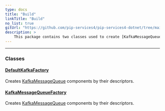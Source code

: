 ```yaml
---
type: docs
title: "Build"
linkTitle: "Build"
no_list: true
gitUrl: "https://github.com/pip-services4/pip-services4-dotnet/tree/main/pip-services4-kafka-dotnet"
description: >
    This package contains two classes used to create [KafkaMessageQueue](../queues/kafka_message_queue) components by their descriptors.
---
```

---
<div class="module-body"> 

### Classes

#### [DefaultKafkaFactory](default_kafka_factory)
Creates [KafkaMessageQueue](../queues/kafka_message_queue) components by their descriptors.

#### [KafkaMessageQueueFactory](kafka_message_queue_factory)
Creates [KafkaMessageQueue](../queues/kafka_message_queue) components by their descriptors.


</div>


